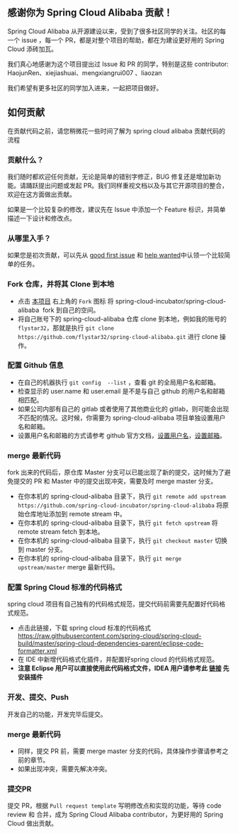 
## 感谢你为 Spring Cloud Alibaba 贡献！

Spring Cloud Alibaba 从开源建设以来，受到了很多社区同学的关注。社区的每一个 issue ，每一个 PR，都是对整个项目的帮助，都在为建设更好用的 Spring Cloud 添砖加瓦。

我们真心地感谢为这个项目提出过 Issue 和 PR 的同学，特别是这些 contributor: HaojunRen、xiejiashuai、mengxiangrui007 、liaozan

我们希望有更多社区的同学加入进来，一起把项目做好。

## 如何贡献

  在贡献代码之前，请您稍微花一些时间了解为 spring cloud alibaba 贡献代码的流程

### 贡献什么？

我们随时都欢迎任何贡献，无论是简单的错别字修正，BUG 修复还是增加新功能。请踊跃提出问题或发起 PR。我们同样重视文档以及与其它开源项目的整合，欢迎在这方面做出贡献。

如果是一个比较复杂的修改，建议先在 Issue 中添加一个 Feature 标识，并简单描述一下设计和修改点。

### 从哪里入手？

如果您是初次贡献，可以先从 [good first issue](https://github.com/spring-cloud-incubator/spring-cloud-alibaba/labels/good%20first%20issue)  和 [help wanted](https://github.com/spring-cloud-incubator/spring-cloud-alibaba/labels/help%20wanted)中认领一个比较简单的任务。


### Fork 仓库，并将其 Clone 到本地

- 点击 [本项目](https://github.com/spring-cloud-incubator/spring-cloud-alibaba) 右上角的 `Fork` 图标 将 spring-cloud-incubator/spring-cloud-alibaba  fork 到自己的空间。
- 将自己账号下的 spring-cloud-alibaba 仓库 clone 到本地，例如我的账号的 `flystar32`，那就是执行 `git clone https://github.com/flystar32/spring-cloud-alibaba.git` 进行 clone 操作。

### 配置 Github 信息

- 在自己的机器执行 `git config  --list` ，查看 git 的全局用户名和邮箱。
- 检查显示的 user.name 和 user.email 是不是与自己 github 的用户名和邮箱相匹配。
- 如果公司内部有自己的 gitlab 或者使用了其他商业化的 gitlab，则可能会出现不匹配的情况。这时候，你需要为 spring-cloud-alibaba 项目单独设置用户名和邮箱。
- 设置用户名和邮箱的方式请参考 github 官方文档，[设置用户名](https://help.github.com/articles/setting-your-username-in-git/#setting-your-git-username-for-a-single-repository)，[设置邮箱](https://help.github.com/articles/setting-your-commit-email-address-in-git/)。

### merge 最新代码

  fork 出来的代码后，原仓库 Master 分支可以已能出现了新的提交，这时候为了避免提交的  PR 和 Master 中的提交出现冲突，需要及时 merge master 分支。

- 在你本机的 spring-cloud-alibaba 目录下，执行 `git remote add upstream https://github.com/spring-cloud-incubator/spring-cloud-alibaba` 将原始仓库地址添加到 remote stream 中。
- 在你本机的 spring-cloud-alibaba 目录下，执行 `git fetch upstream` 将 remote stream fetch 到本地。
- 在你本机的 spring-cloud-alibaba 目录下，执行 `git checkout master` 切换到 master 分支。
- 在你本机的 spring-cloud-alibaba 目录下，执行 `git merge upstream/master` merge 最新代码。

### 配置 Spring Cloud 标准的代码格式

  spring cloud 项目有自己独有的代码格式规范，提交代码前需要先配置好代码格式规范。

- 点击此链接，下载 spring cloud 标准的代码格式 https://raw.githubusercontent.com/spring-cloud/spring-cloud-build/master/spring-cloud-dependencies-parent/eclipse-code-formatter.xml
- 在 IDE 中新增代码格式化插件，并配置好spring cloud 的代码格式规范。
- **注意 Eclipse 用户可以直接使用此代码格式文件，IDEA 用户请参考此 [链接]( https://plugins.jetbrains.com/plugin/6546-eclipse-code-formatter) 先安装插件**

### 开发、提交、Push

  开发自己的功能，开发完毕后提交。

### merge 最新代码

- 同样，提交  PR 前，需要 merge master 分支的代码，具体操作步骤请参考之前的章节。
- 如果出现冲突，需要先解决冲突。

### 提交PR

  提交 PR，根据 `Pull request template` 写明修改点和实现的功能，等待 code review 和 合并，成为 Spring Cloud Alibaba contributor，为更好用的 Spring Cloud 做出贡献。
